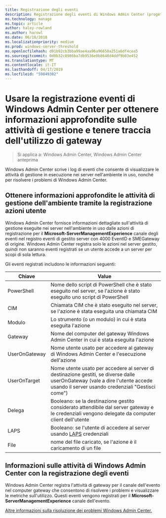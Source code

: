 ```yaml
---
title: Registrazione degli eventi
description: Registrazione degli eventi di Windows Admin Center (progetto Honolulu)
ms.technology: manage
ms.topic: article
author: haley-rowland
ms.author: harowl
ms.date: 06/18/2018
ms.localizationpriority: medium
ms.prod: windows-server-threshold
ms.openlocfilehash: d91b92cb3bba99ae4aa96a96650a251a6df4cea5
ms.sourcegitcommit: 0d0b32c8986ba7db9536e0b8648d4ddf9b03e452
ms.translationtype: MT
ms.contentlocale: it-IT
ms.lasthandoff: 04/17/2019
ms.locfileid: "59849302"
---
```

# <a name="use-event-logging-in-windows-admin-center-to-gain-insight-into-management-activities-and-track-gateway-usage"></a>Usare la registrazione eventi di Windows Admin Center per ottenere informazioni approfondite sulle attività di gestione e tenere traccia dell'utilizzo di gateway

>Si applica a: Windows Admin Center, Windows Admin Center anteprima

Windows Admin Center scrive i log di eventi che consente di visualizzare le attività di gestione in esecuzione nei server nell'ambiente in uso, nonché per risolvere i problemi di Windows Admin Center.

## <a name="gain-insight-into-management-activities-in-your-environment-through-user-action-logging"></a>Ottenere informazioni approfondite le attività di gestione dell'ambiente tramite la registrazione azioni utente

Windows Admin Center fornisce informazioni dettagliate sull'attività di gestione eseguite nei server nell'ambiente in uso dalle azioni di registrazione per il **Microsoft-ServerManagementExperience** canale degli eventi nel registro eventi di gestito server con 4000 EventID e SMEGateway di origine. Windows Admin Center registra solo le azioni nel server gestito, quindi non saranno eventi registrati se un utente accede a un server per scopi di sola lettura.

Gli eventi registrati includono le informazioni seguenti:

| Chiave           | Value                                                                                              |
|---------------|----------------------------------------------------------------------------------------------------|
| PowerShell    | Nome dello script di PowerShell che è stato eseguito nel server, se l'azione è stato eseguito uno script di PowerShell |
| CIM           | Chiamata CIM che è stato eseguito nel server, se l'azione è stata eseguita una chiamata CIM                        |
| Modulo        | Lo strumento (o un modulo) in cui è stata eseguita l'azione                                                     |
| Gateway       | Nome del computer del gateway Windows Admin Center in cui è stata eseguita l'azione                     |
| UserOnGateway | Nome utente usato per accedere al gateway di Windows Admin Center e l'esecuzione dell'azione                    |
| UserOnTarget  | Nome utente usato per accedere al server di destinazione gestiti, se diverse dalle userOnGateway (vale a dire l'utente accede usando il server usando credenziali "Gestisci come") |
| Delega    | Booleano: se la destinazione gestito considerato attendibile dal server gateway e le credenziali vengono delegate da computer client dell'utente             |
| LAPS          | Booleano: se l'utente di accedere al server usando [LAPS](https://technet.microsoft.com/mt227395.aspx) credenziali                          |
| File          | nome del file caricato, se l'azione è il caricamento di un file                                |

## <a name="learn-about-windows-admin-center-activity-with-event-logging"></a>Informazioni sulle attività di Windows Admin Center con la registrazione degli eventi

Windows Admin Center registra l'attività di gateway per il canale dell'evento nel computer gateway che consentono di risolvere i problemi e visualizzare le metriche sull'utilizzo. Questi eventi vengono registrati per il **Microsoft-ServerManagementExperience** canale dell'evento.

[Altre informazioni sulla risoluzione dei problemi Windows Admin Center.](troubleshooting.md)
